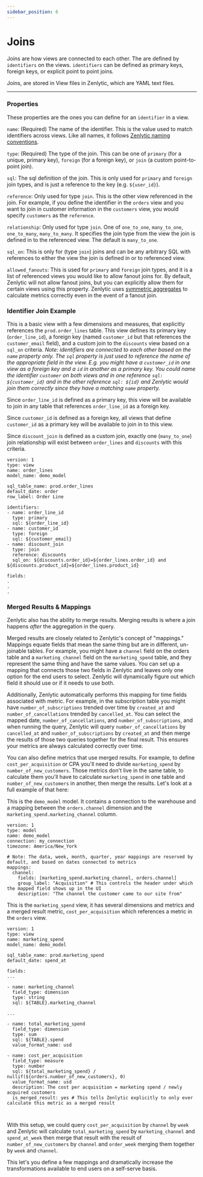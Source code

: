 ```yaml
---
sidebar_position: 6
---
```


# Joins

Joins are how views are connected to each other. The are defined by `identifiers` on the views. `identifiers` can be defined as primary keys, foreign keys, or explicit point to point joins.

Joins, are stored in View files in Zenlytic, which are YAML text files.

---

### Properties

These properties are the ones you can define for an `identifier` in a view.

`name`: (Required) The name of the identifier. This is the value used to match identifiers across views. Like all names, it follows [Zenlytic naming conventions](1_data_modeling.md#naming-conventions).

`type`: (Required) The type of the join. This can be one of `primary` (for a unique, primary key), `foreign` (for a foreign key), or `join` (a custom point-to-point join).

`sql`: The sql definition of the join. This is only used for `primary` and `foreign` join types, and is just a reference to the key (e.g. `${user_id}`). 

`reference`: Only used for type `join`. This is the other view referenced in the join. For example, if you define the identifier in the `orders` view and you want to join in customer information in the `customers` view, you would specify `customers` as the `reference`.

`relationship`: Only used for type `join`. One of `one_to_one`, `many_to_one`, `one_to_many`, `many_to_many`. It specifies the join type from the view the join is defined in to the referenced view. The default is `many_to_one`.

`sql_on`: This is only for (type `join`) joins and can be any arbitrary SQL with references to either the view the join is defined in or to referenced view.

`allowed_fanouts`: This is used for `primary` and `foreign` join types, and it is a list of referenced views you would like to allow fanout joins for. By default, Zenlytic will not allow fanout joins, but you can explicitly allow them for certain views using this property. Zenlytic uses [symmetric aggregates](./96_symmetric_aggregates.md) to calculate metrics correctly even in the event of a fanout join.

### Identifier Join Example

This is a basic view with a few dimensions and measures, that explicitly references the `prod.order_lines` table. This view defines its primary key (`order_line_id`), a foreign key (named `customer_id` but that references the `customer_email` field), and a custom join to the `discounts` view based on a `sql_on` criteria. *Note: identifiers are connected to each other based on the `name` property only. The `sql` property is just used to reference the name of the appropriate field in the view. E.g. you might have a `customer_id` in one view as a foreign key and a `id` in another as a primary key. You could name the identifier `customer` on both views and in one reference `sql: ${customer_id}` and in the other reference `sql: ${id}` and Zenlytic would join them correctly since they have a matching `name` property.*

Since `order_line_id` is defined as a primary key, this view will be available to join in any table that references `order_line_id` as a foreign key.

Since `customer_id` is defined as a foreign key, all views that define `customer_id` as a primary key will be available to join in to this view.

Since `discount_join` is defined as a custom join, exactly one (`many_to_one`) join relationship will exist between `order_lines` and `discounts` with this criteria.

```
version: 1
type: view
name: order_lines
model_name: demo_model

sql_table_name: prod.order_lines
default_date: order
row_label: Order Line

identifiers:
- name: order_line_id
  type: primary
  sql: ${order_line_id}
- name: customer_id
  type: foreign
  sql: ${customer_email}
- name: discount_join 
  type: join
  reference: discounts
  sql_on: ${discounts.order_id}=${order_lines.order_id} and ${discounts.product_id}=${order_lines.product_id}

fields:
.
.
. 

```

### Merged Results & Mappings


Zenlytic also has the ability to merge results. Merging results is where a join happens *after* the aggregation in the query. 

Merged results are closely related to Zenlytic's concept of "mappings." Mappings equate fields that mean the same thing but are in different, un-joinable tables. For example, you might have a `channel` field on the orders table and a `marketing_channel` field on the `marketing_spend` table, and they represent the same thing and have the same values. You can set up a mapping that connects those two fields in Zenlytic and leaves only one option for the end users to select. Zenlytic will dynamically figure out which field it should use or if it needs to use both.

Additionally, Zenlytic automatically performs this mapping for time fields associated with metric. For example, in the subscription table you might have `number_of_subscriptions` trended over time by `created_at` and `number_of_cancellations` trended by `cancelled_at`. You can select the mapped date, `number_of_cancellations`, and `number_of_subscriptions`, and when running the query, Zenlytic will query `number_of_cancellations` by `cancelled_at` and `number_of_subscriptions` by `created_at` and then merge the results of those two queries together for the final result. This ensures your metrics are always calculated correctly over time.

You can also define metrics that use merged results. For example, to define `cost_per_acquisition` or CPA you'll need to divide `marketing_spend` by `number_of_new_customers`. Those metrics don't live in the same table, to calculate them you'll have to calculate `marketing_spend` in one table and `number_of_new_customers` in another, then merge the results. Let's look at a full example of that here: 

This is the `demo_model` model. It contains a connection to the warehouse and a mapping between the `orders.channel` dimension and the `marketing_spend.marketing_channel` column.

```
version: 1
type: model
name: demo_model
connection: my_connection
timezone: America/New_York

# Note: The data, week, month, quarter, year mappings are reserved by default, and based on dates connected to metrics
mappings:
  channel: 
    fields: [marketing_spend.marketing_channel, orders.channel]
    group_label: "Acquisition" # This controls the header under which the mapped field shows up in the UI
    description: "The channel the customer came to our site from"

```

This is the `marketing_spend` view, it has several dimensions and metrics and a merged result metric, `cost_per_acquisition` which references a metric in the `orders` view.

```
version: 1
type: view
name: marketing_spend
model_name: demo_model

sql_table_name: prod.marketing_spend
default_date: spend_at

fields:
...

- name: marketing_channel
  field_type: dimension
  type: string
  sql: ${TABLE}.marketing_channel
  
...

- name: total_marketing_spend
  field_type: dimension
  type: sum
  sql: ${TABLE}.spend
  value_format_name: usd

- name: cost_per_acquisition
  field_type: measure
  type: number
  sql: ${total_marketing_spend} / nullif(${orders.number_of_new_customers}, 0)
  value_format_name: usd
  description: The cost per acquisition = marketing spend / newly acquired customers
  is_merged_result: yes # This tells Zenlytic explicitly to only ever calculate this metric as a merged result
  
  
```

With this setup, we could query `cost_per_acquisition` by `channel` by `week` and Zenlytic will calculate `total_marketing_spend` by `marketing_channel` and `spend_at_week` then merge that result with the result of `number_of_new_customers` by `channel` and `order_week` merging them together by `week` and `channel`. 

This let's you define a few mappings and dramatically increase the transformations available to end users on a self-serve basis.

